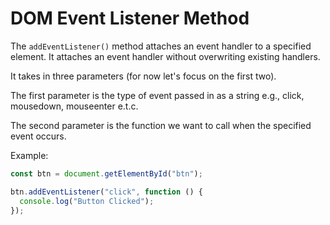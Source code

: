 # DOM Event Listener Method
The `addEventListener()` method attaches an event handler to a specified element.
It attaches an event handler without overwriting existing handlers.

It takes in three parameters (for now let's focus on the first two).

The first parameter is the type of event passed in as a string e.g., click, mousedown, mouseenter e.t.c.

The second parameter is the function we want to call when the specified event occurs.

Example:
```js
const btn = document.getElementById("btn");

btn.addEventListener("click", function () {
  console.log("Button Clicked");
});
```